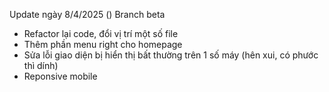 Update ngày 8/4/2025 () Branch beta
+ Refactor lại code, đổi vị trí một số file
+ Thêm phần menu right cho homepage
+ Sửa lỗi giao diện bị hiển thị bất thường trên 1 số máy (hên xui, có phước thì dính)
+ Reponsive mobile
